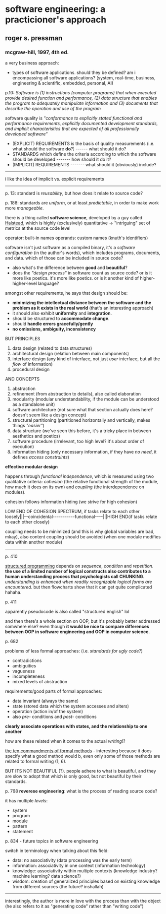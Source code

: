 # software engineering: a practicioner's approach
## roger s. pressman
### mcgraw-hill, 1997, 4th ed.


a very business approach:

- types of software applications. should they be defined? am i encompassing all software applications? (system, real-time, business, engineering & scientific, embedded, personal, AI)

p.10: *Software is (1) instructions (computer programs) that when executed provide desired function and performance, (2) data structure that enables the program to adequately manipulate information and (3) documents that describe the operation and use of the program*

software quality is *"conformance to explicitly stated functional and performance requirements, explicitly documented development standards, and implicit characteristics that are expected of all professionally developed software"*
- (EXPLICIT) REQUIREMENTS is the basis of quality measurements (i.e. what should the software **do**?) ------ what should it do?
- STANDARDS which define the criteria according to which the software should be developed ------- how should it do it?
- (IMPLICIT) REQUIREMENTS ------- what should it (obviously) include?

---

i like the idea of implicit vs. explicit requirements

---

p. 13:
standard is *reusability*, but how does it relate to source code?

p. 188:
standards are *uniform*, or at least *predictable*, in order to make work more *manageable*.

there is a thing called **software science**, developed by a guy called [Halstead](https://en.wikipedia.org/wiki/Halstead_complexity_measures), which is highly (exclusively) quantitative -> "intriguing" set of metrics at the source code level

operator: built-in names
operands: custom names (knuth's identifiers)

software isn't just software as a compiled binary, it's a *software configuration* (in the author's words), which includes programs, documents, and data. which of those can be included in source code?

- also what's the difference between **good** and **beautiful**?
- does the *"design process"* in software count as source code? or is it more like poetics. it's more like poetics. or is it another kind of higher-higher-level language?

amongst other requirements, he says that design should be:

- **minimizing the intellectual distance between the software and the problem as it exists in the real world** (that's an interesting approach)
- it should also exhibit **uniformity** and **integration**.
- should be structured to **accommodate change**.
- should **handle errors gracefully/gently**
- **no omissions, ambiguity, inconsistency**

BUT PRINCIPLES

1. data design (related to data structures)
2. architectural design (relation between main components)
3. interface design (any kind of interface, not just *user* interface, but all the *flow* of information)
4. procedural design

AND CONCEPTS

1. abstraction
2. refinement (from abstraction to details), also called elaboration
3. modularity (modular understandability, if the module can be understood as a standalone unit)
4. software architecture (not sure what that section actually does here? doesn't seem like a design concept)
5. structural partitioning (partitioned horizontally and vertically, makes things *"easier"*)
6. data structure (we've seen this before, it's a tricky place in between aesthetics and poetics)
7. software procedure (irrelevant, too high level? it's about order of execution)
8. information hiding (only necessary information, if they have *no need*, it defines *access constraints*)

**effective modular design**

happens through *functional independence*, which is measured using two qualitative criteria: *cohesion* (the relative functional strength of the module, how much it does on its own) and *coupling* (the interdependence on modules).

cohesion follows information hiding (we strive for high cohesion)

LOW END OF COHESION SPECTRUM, if tasks relate to each other loosely|||--coincidental-----------functional----|||HIGH END(if tasks relate to each other closely)

coupling needs to be minimized (and this is why global variables are bad, mkay), also content coupling should be avoided (when one module modifies data within another module)

---

p. 410

[structured programming](https://www.cs.utexas.edu/users/EWD/transcriptions/EWD02xx/EWD268.html) depends on *sequence*, *condition* and *repetition*. **the use of a limited number of logical constructs also contributes to a human understanding process that psychologists call CHUNKING**. *understanding is enhanced when readily recognizable logical forms are encountered*. but then flowcharts show that it can get quite complicated hahaha.

p. 411

apparently pseudocode is also called "structured english" lol

and then there's a whole section on OOP, but it's probably better addressed somwhere else? even though **it would be nice to compare differences between OOP in software engineering and OOP in computer science**.

p. 682

problems of less formal approaches: (i.e. *standards for ugly code?*)

- contradictions
- ambiguities
- vagueness
- incompleteness
- mixed levels of abstraction

requirements/good parts of formal approaches:

- data invariant (always the same)
- state (stored data which the system accesses and alters)
- operation (action in/of the system)
- also *pre-* conditions and *post-* conditions

**clearly associate operations with states, and the relationship to one another**

how are these related when it comes to the actual *writing*!?

[the ten commandments of formal methods](http://selab.csuohio.edu/~nsridhar/teaching/fall09/eec521/readings/10c10yearslater.pdf) - interesting because it does specify what a good method would b, even only some of those methods are related to formal writing (1, 6).

BUT ITS NOT BEAUTIFUL (?). people adhere to what is beautiful, and they are slow to adopt that which is only good, but not beautiful by their standards.

p. 768
**reverese engineering**: what is the process of reading source code?

it has multiple *levels*:

- system
- program
- module
- pattern
- statement

p. 834 - future topics in software engineering

switch in terminology when talking about this field:

- data: no associativity (data processing was the early term)
- information: associativity in one context (information technology)
- knowledge: associativity within multiple contexts (knowledge industry? machine learning? data science?)
- wisdom: creation of generalized principles based on existing knowledge from different sources (the future? inshallah)

---

interestingly, the author is more in love with the process than with the object (he also refers to it as "generating code" rather than "writing code")
